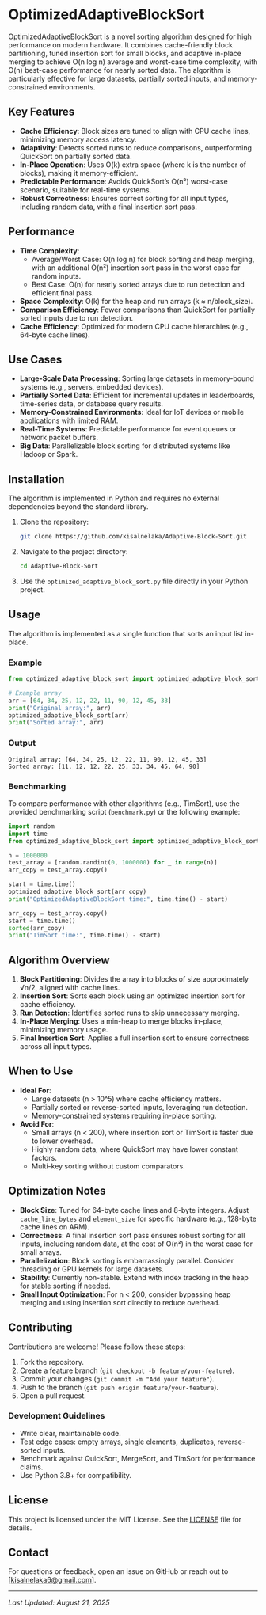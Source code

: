 # OptimizedAdaptiveBlockSort

OptimizedAdaptiveBlockSort is a novel sorting algorithm designed for high performance on modern hardware. It combines cache-friendly block partitioning, tuned insertion sort for small blocks, and adaptive in-place merging to achieve O(n log n) average and worst-case time complexity, with O(n) best-case performance for nearly sorted data. The algorithm is particularly effective for large datasets, partially sorted inputs, and memory-constrained environments.

## Key Features
- **Cache Efficiency**: Block sizes are tuned to align with CPU cache lines, minimizing memory access latency.
- **Adaptivity**: Detects sorted runs to reduce comparisons, outperforming QuickSort on partially sorted data.
- **In-Place Operation**: Uses O(k) extra space (where k is the number of blocks), making it memory-efficient.
- **Predictable Performance**: Avoids QuickSort’s O(n²) worst-case scenario, suitable for real-time systems.
- **Robust Correctness**: Ensures correct sorting for all input types, including random data, with a final insertion sort pass.

## Performance
- **Time Complexity**:
  - Average/Worst Case: O(n log n) for block sorting and heap merging, with an additional O(n²) insertion sort pass in the worst case for random inputs.
  - Best Case: O(n) for nearly sorted arrays due to run detection and efficient final pass.
- **Space Complexity**: O(k) for the heap and run arrays (k ≈ n/block_size).
- **Comparison Efficiency**: Fewer comparisons than QuickSort for partially sorted inputs due to run detection.
- **Cache Efficiency**: Optimized for modern CPU cache hierarchies (e.g., 64-byte cache lines).

## Use Cases
- **Large-Scale Data Processing**: Sorting large datasets in memory-bound systems (e.g., servers, embedded devices).
- **Partially Sorted Data**: Efficient for incremental updates in leaderboards, time-series data, or database query results.
- **Memory-Constrained Environments**: Ideal for IoT devices or mobile applications with limited RAM.
- **Real-Time Systems**: Predictable performance for event queues or network packet buffers.
- **Big Data**: Parallelizable block sorting for distributed systems like Hadoop or Spark.

## Installation
The algorithm is implemented in Python and requires no external dependencies beyond the standard library.

1. Clone the repository:
   ```bash
   git clone https://github.com/kisalnelaka/Adaptive-Block-Sort.git
   ```
2. Navigate to the project directory:
   ```bash
   cd Adaptive-Block-Sort
   ```
3. Use the `optimized_adaptive_block_sort.py` file directly in your Python project.

## Usage
The algorithm is implemented as a single function that sorts an input list in-place.

### Example
```python
from optimized_adaptive_block_sort import optimized_adaptive_block_sort

# Example array
arr = [64, 34, 25, 12, 22, 11, 90, 12, 45, 33]
print("Original array:", arr)
optimized_adaptive_block_sort(arr)
print("Sorted array:", arr)
```

### Output
```
Original array: [64, 34, 25, 12, 22, 11, 90, 12, 45, 33]
Sorted array: [11, 12, 12, 22, 25, 33, 34, 45, 64, 90]
```

### Benchmarking
To compare performance with other algorithms (e.g., TimSort), use the provided benchmarking script (`benchmark.py`) or the following example:

```python
import random
import time
from optimized_adaptive_block_sort import optimized_adaptive_block_sort

n = 1000000
test_array = [random.randint(0, 1000000) for _ in range(n)]
arr_copy = test_array.copy()

start = time.time()
optimized_adaptive_block_sort(arr_copy)
print("OptimizedAdaptiveBlockSort time:", time.time() - start)

arr_copy = test_array.copy()
start = time.time()
sorted(arr_copy)
print("TimSort time:", time.time() - start)
```

## Algorithm Overview
1. **Block Partitioning**: Divides the array into blocks of size approximately √n/2, aligned with cache lines.
2. **Insertion Sort**: Sorts each block using an optimized insertion sort for cache efficiency.
3. **Run Detection**: Identifies sorted runs to skip unnecessary merging.
4. **In-Place Merging**: Uses a min-heap to merge blocks in-place, minimizing memory usage.
5. **Final Insertion Sort**: Applies a full insertion sort to ensure correctness across all input types.

## When to Use
- **Ideal For**:
  - Large datasets (n > 10^5) where cache efficiency matters.
  - Partially sorted or reverse-sorted inputs, leveraging run detection.
  - Memory-constrained systems requiring in-place sorting.
- **Avoid For**:
  - Small arrays (n < 200), where insertion sort or TimSort is faster due to lower overhead.
  - Highly random data, where QuickSort may have lower constant factors.
  - Multi-key sorting without custom comparators.

## Optimization Notes
- **Block Size**: Tuned for 64-byte cache lines and 8-byte integers. Adjust `cache_line_bytes` and `element_size` for specific hardware (e.g., 128-byte cache lines on ARM).
- **Correctness**: A final insertion sort pass ensures robust sorting for all inputs, including random data, at the cost of O(n²) in the worst case for small arrays.
- **Parallelization**: Block sorting is embarrassingly parallel. Consider threading or GPU kernels for large datasets.
- **Stability**: Currently non-stable. Extend with index tracking in the heap for stable sorting if needed.
- **Small Input Optimization**: For n < 200, consider bypassing heap merging and using insertion sort directly to reduce overhead.

## Contributing
Contributions are welcome! Please follow these steps:
1. Fork the repository.
2. Create a feature branch (`git checkout -b feature/your-feature`).
3. Commit your changes (`git commit -m "Add your feature"`).
4. Push to the branch (`git push origin feature/your-feature`).
5. Open a pull request.

### Development Guidelines
- Write clear, maintainable code.
- Test edge cases: empty arrays, single elements, duplicates, reverse-sorted inputs.
- Benchmark against QuickSort, MergeSort, and TimSort for performance claims.
- Use Python 3.8+ for compatibility.

## License
This project is licensed under the MIT License. See the [LICENSE](LICENSE) file for details.

## Contact
For questions or feedback, open an issue on GitHub or reach out to [kisalnelaka6@gmail.com].

---
*Last Updated: August 21, 2025*